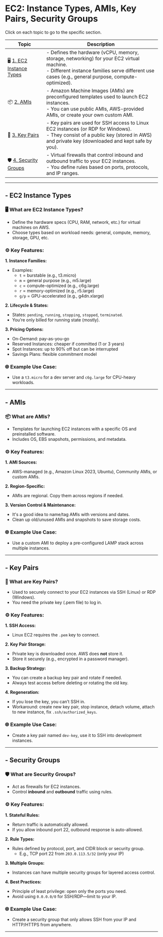 # EC2: Instance Types, AMIs, Key Pairs, Security Groups

Click on each topic to go to the specific section.

| **Topic** | **Description** |
|----------|-----------------|
| 🖥️ [1. EC2 Instance Types](ec2.md#--ec2-instance-types) | - Defines the hardware (vCPU, memory, storage, networking) for your EC2 virtual machine.<br>- Different instance families serve different use cases (e.g., general purpose, compute-optimized). |
| 📦 [2. AMIs](ec2.md#--amis) | - Amazon Machine Images (AMIs) are preconfigured templates used to launch EC2 instances.<br>- You can use public AMIs, AWS-provided AMIs, or create your own custom AMI. |
| 🔐 [3. Key Pairs](ec2.md#--key-pairs) | - Key pairs are used for SSH access to Linux EC2 instances (or RDP for Windows).<br>- They consist of a public key (stored in AWS) and private key (downloaded and kept safe by you). |
| 🛡️ [4. Security Groups](ec2.md#--security-groups) | - Virtual firewalls that control inbound and outbound traffic to your EC2 instances.<br>- You define rules based on ports, protocols, and IP ranges. |

---

## - EC2 Instance Types

### 🖥️ What are EC2 Instance Types?
- Define the hardware specs (CPU, RAM, network, etc.) for virtual machines on AWS.
- Choose types based on workload needs: general, compute, memory, storage, GPU, etc.

### ⚙️ Key Features:
**1. Instance Families:**
- Examples:
  - `t` = burstable (e.g., t3.micro)
  - `m` = general purpose (e.g., m5.large)
  - `c` = compute-optimized (e.g., c6g.large)
  - `r` = memory-optimized (e.g., r5.large)
  - `g/p` = GPU-accelerated (e.g., g4dn.xlarge)

**2. Lifecycle & States:**
- States: `pending`, `running`, `stopping`, `stopped`, `terminated`.
- You’re only billed for running state (mostly).

**3. Pricing Options:**
- On-Demand: pay-as-you-go
- Reserved Instances: cheaper if committed (1 or 3 years)
- Spot Instances: up to 90% off but can be interrupted
- Savings Plans: flexible commitment model

### 🌐 Example Use Case:
- Use a `t3.micro` for a dev server and `c6g.large` for CPU-heavy workloads.

---

## - AMIs

### 📦 What are AMIs?
- Templates for launching EC2 instances with a specific OS and preinstalled software.
- Includes OS, EBS snapshots, permissions, and metadata.

### ⚙️ Key Features:
**1. AMI Sources:**
- AWS-managed (e.g., Amazon Linux 2023, Ubuntu), Community AMIs, or custom AMIs.

**2. Region-Specific:**
- AMIs are regional. Copy them across regions if needed.

**3. Version Control & Maintenance:**
- It's a good idea to name/tag AMIs with versions and dates.
- Clean up old/unused AMIs and snapshots to save storage costs.

### 🌐 Example Use Case:
- Use a custom AMI to deploy a pre-configured LAMP stack across multiple instances.

---

## - Key Pairs

### 🔐 What are Key Pairs?
- Used to securely connect to your EC2 instances via SSH (Linux) or RDP (Windows).
- You need the private key (.pem file) to log in.

### ⚙️ Key Features:
**1. SSH Access:**
- Linux EC2 requires the `.pem` key to connect.

**2. Key Pair Storage:**
- Private key is downloaded once. AWS does **not** store it.
- Store it securely (e.g., encrypted in a password manager).

**3. Backup Strategy:**
- You can create a backup key pair and rotate if needed.
- Always test access before deleting or rotating the old key.

**4. Regeneration:**
- If you lose the key, you can’t SSH in.
- Workaround: create new key pair, stop instance, detach volume, attach to new instance, fix `.ssh/authorized_keys`.

### 🌐 Example Use Case:
- Create a key pair named `dev-key`, use it to SSH into development instances.

---

## - Security Groups

### 🛡️ What are Security Groups?
- Act as firewalls for EC2 instances.
- Control **inbound** and **outbound** traffic using rules.

### ⚙️ Key Features:
**1. Stateful Rules:**
- Return traffic is automatically allowed.
- If you allow inbound port 22, outbound response is auto-allowed.

**2. Rule Types:**
- Rules defined by protocol, port, and CIDR block or security group.
  - E.g., TCP port 22 from `203.0.113.5/32` (only your IP)

**3. Multiple Groups:**
- Instances can have multiple security groups for layered access control.

**4. Best Practices:**
- Principle of least privilege: open only the ports you need.
- Avoid using `0.0.0.0/0` for SSH/RDP—limit to your IP.

### 🌐 Example Use Case:
- Create a security group that only allows SSH from your IP and HTTP/HTTPS from anywhere.

---
